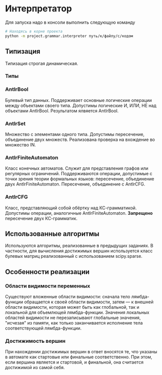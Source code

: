 # Интерпретатор

Для запуска надо в консоли выполнить следующую команду

```bash
# Находясь в корне проекта
python -m project.grammar.interpreter путь/к/файлу/с/кодом
```

## Типизация
Типизация строгая динамическая.

### Типы
### AntlrBool
Булевый тип данных. Поддерживает основные логические операции между объектами своего типа.
Допустимы логические И, ИЛИ, НЕ над объектами AntlrBool. Результатом ялвяется AntlrBool.

### AntlrSet
Множество с элементами одного типа. Допустимы пересечение, объединение двух множеств.
Реализована проверка на вхождение во множество IN.

### AntlrFiniteAutomaton
Класс конечных автоматов. Служит для представления графов или регулярных ограничений.
Поддерживаются операции, допустимые с точки зрения теории формальных языков: пересечение, объединение двух AntlrFiniteAutomaton.
Пересечение, объединение с AntlrCFG.

### AntlrCFG
Класс, представляющий собой обёртку над КС-грамматикой.
Допустимы операции, аналогичные AntlrFiniteAutomaton. **Запрещено** пересечение двух КС-грамматик.


## Использованные алгоритмы

Используются алгоритмы, реализованные в предыдущих заданиях.
В частности, для вычисления достижимых вершин используется класс булевых матриц реализованный с использованием scipy.sparse.

## Особенности реализации

### Области видимости переменных

Существуют вложенные области видимости: сначала тело лямбда-функции
обращается к своей области видимости, затем — к внешней области видимости, которая может быть как глобальной, так и
локальной для объемлющей лямбда-функции. Значения локальных областей видимости не перезаписывают глобальные значения,
"исчезая" из памяти, как только заканчивается исполнение тела соответствующей лямбда-функции.

### Достижимость вершин

При нахождении достижимых вершин в ответ вносятся те, что указаны в автомате как стартовые или финальные соответственно.
При этом, если вершина является и стартовой, и финальной, она считается достижимой из самой себя.
